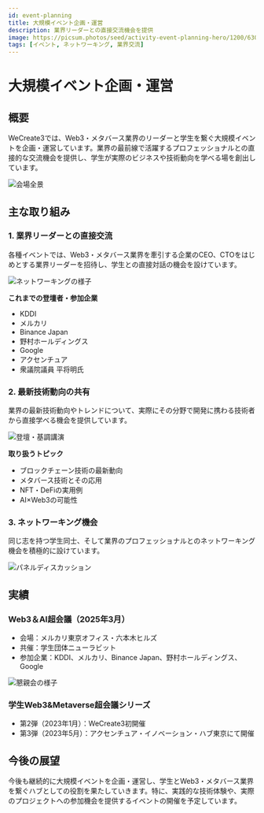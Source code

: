 ```yaml
---
id: event-planning
title: 大規模イベント企画・運営
description: 業界リーダーとの直接交流機会を提供
image: https://picsum.photos/seed/activity-event-planning-hero/1200/630
tags: [イベント, ネットワーキング, 業界交流]
---
```


# 大規模イベント企画・運営

## 概要

WeCreate3では、Web3・メタバース業界のリーダーと学生を繋ぐ大規模イベントを企画・運営しています。業界の最前線で活躍するプロフェッショナルとの直接的な交流機会を提供し、学生が実際のビジネスや技術動向を学べる場を創出しています。

![会場全景](https://picsum.photos/seed/activity-event-planning-venue/1200/700)

## 主な取り組み

### 1. 業界リーダーとの直接交流

各種イベントでは、Web3・メタバース業界を牽引する企業のCEO、CTOをはじめとする業界リーダーを招待し、学生との直接対話の機会を設けています。

![ネットワーキングの様子](https://picsum.photos/seed/activity-event-planning-networking/1200/700)

**これまでの登壇者・参加企業**
- KDDI
- メルカリ
- Binance Japan
- 野村ホールディングス
- Google
- アクセンチュア
- 衆議院議員 平将明氏

### 2. 最新技術動向の共有

業界の最新技術動向やトレンドについて、実際にその分野で開発に携わる技術者から直接学べる機会を提供しています。

![登壇・基調講演](https://picsum.photos/seed/activity-event-planning-keynote/1200/700)

**取り扱うトピック**
- ブロックチェーン技術の最新動向
- メタバース技術とその応用
- NFT・DeFiの実用例
- AI×Web3の可能性

### 3. ネットワーキング機会

同じ志を持つ学生同士、そして業界のプロフェッショナルとのネットワーキング機会を積極的に設けています。

![パネルディスカッション](https://picsum.photos/seed/activity-event-planning-panel/1200/700)

## 実績

### Web3＆AI超会議（2025年3月）
- 会場：メルカリ東京オフィス・六本木ヒルズ
- 共催：学生団体ニューラビット
- 参加企業：KDDI、メルカリ、Binance Japan、野村ホールディングス、Google

![懇親会の様子](https://picsum.photos/seed/activity-event-planning-party/1200/700)

### 学生Web3&Metaverse超会議シリーズ
- 第2弾（2023年1月）：WeCreate3初開催
- 第3弾（2023年5月）：アクセンチュア・イノベーション・ハブ東京にて開催

## 今後の展望

今後も継続的に大規模イベントを企画・運営し、学生とWeb3・メタバース業界を繋ぐハブとしての役割を果たしていきます。特に、実践的な技術体験や、実際のプロジェクトへの参加機会を提供するイベントの開催を予定しています。